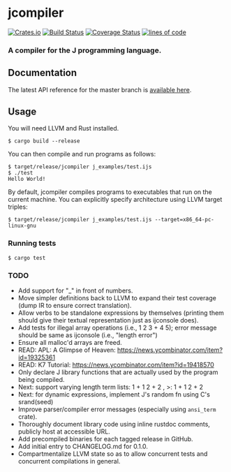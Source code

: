 # jcompiler

[![Crates.io](https://img.shields.io/crates/v/jcompiler.svg?color=green)](https://crates.io/crates/jcompiler)
[![Build Status](https://travis-ci.com/mattjquinn/jcompiler.svg?branch=master)](https://travis-ci.com/mattjquinn/jcompiler)
[![Coverage Status](https://coveralls.io/repos/github/mattjquinn/jcompiler/badge.svg?branch=master)](https://coveralls.io/github/mattjquinn/jcompiler)
[![lines of code](https://tokei.rs/b1/github/mattjquinn/jcompiler)](https://github.com/Aaronepower/tokei)

### A compiler for the J programming language.

## Documentation

The latest API reference for the master branch is [available here](https://mattjquinn.github.io/jcompiler/master/jcompiler/index.html).

## Usage

You will need LLVM and Rust installed.

    $ cargo build --release

You can then compile and run programs as follows:

```
$ target/release/jcompiler j_examples/test.ijs
$ ./test
Hello World!
```

By default, jcompiler compiles programs to executables that run on the
current machine. You can explicitly specify architecture using LLVM
target triples:

```
$ target/release/jcompiler j_examples/test.ijs --target=x86_64-pc-linux-gnu
```

### Running tests

```
$ cargo test
```

### TODO
* Add support for "_" in front of numbers.
* Move simpler definitions back to LLVM to expand their test coverage
  (dump IR to ensure correct translation).
* Allow verbs to be standalone expressions by themselves (printing them should give
  their textual representation just as ijconsole does).
* Add tests for illegal array operations (i.e., 1 2 3 + 4 5); error
  message should be same as ijconsole (i.e., "length error")
* Ensure all malloc'd arrays are freed.
* READ: APL: A Glimpse of Heaven: https://news.ycombinator.com/item?id=19325361
* READ: K7 Tutorial: https://news.ycombinator.com/item?id=19418570
* Only declare J library functions that are actually used by the program being compiled.
* Next: support varying length term lists: 1 + 1 2 + 2      , >: 1 + 1 2 + 2
* Next: for dynamic expressions, implement J's random fn using C's srand(seed)
* Improve parser/compiler error messages (especially using `ansi_term` crate).
* Thoroughly document library code using inline rustdoc comments, publicly host at accessible URL.
* Add precompiled binaries for each tagged release in GitHub.
* Add initial entry to CHANGELOG.md for 0.1.0.
* Compartmentalize LLVM state so as to allow concurrent tests and concurrent compilations in general.
